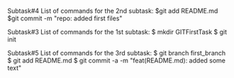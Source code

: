 
Subtask#4
List of commands for the 2nd subtask:
$git add README.md
$git commit -m "repo: added first files"

Subtask#3
List of commands for the 1st subtask:
$ mkdir GITFirstTask
$ git init

Subtask#5
List of commands for the 3rd subtask:
$ git branch first_branch
$ git add README.md
$ git commit -a -m "feat(README.md): added some text"
